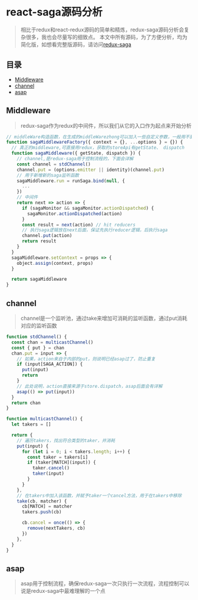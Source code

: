 # react-saga源码分析 
> 相比于redux和react-redux源码的简单和精炼，redux-saga源码分析会复杂很多，我也会尽量写的细致点。
> 本文中所有源码，为了方便分析，均为简化版，如想看完整版源码，请访问[redux-saga](https://github.com/redux-saga/redux-saga)
## 目录
- [Middleware](#Middleware)  
- [channel](#channel)
- [asap](#asap)  
## Middleware  
> redux-saga作为redux的中间件，所以我们从它的入口作为起点来开始分析
```jsx
// middleWare构造函数，在生成的middleWarezhong可以加入一些自定义参数，一般用不到。
function sagaMiddlewareFactory({ context = {}, ...options } = {}) {
  // 真正的middleware,可直接用redux，获取的storeApi有getState、 dispatch
  function sagaMiddleware({ getState, dispatch }) {
    // channel,是redux-saga用于控制流程的，下面会详解
    const channel = stdChannel()
    channel.put = (options.emitter || identity)(channel.put)
    // 用于新增新的saga监听函数
    sagaMiddleware.run = runSaga.bind(null, {
      ...
    })
    // 中间件
    return next => action => {
      if (sagaMonitor && sagaMonitor.actionDispatched) {
        sagaMonitor.actionDispatched(action)
      }
      const result = next(action) // hit reducers
      // 执行saga逻辑放在next后面，保证先执行reducer逻辑，后执行saga
      channel.put(action)
      return result
    }
  }
  sagaMiddleware.setContext = props => {
    object.assign(context, props)
  }

  return sagaMiddleware
}
```
## channel
> channel是一个监听池，通过take来增加可消耗的监听函数，通过put消耗对应的监听函数
```jsx
function stdChannel() {
  const chan = multicastChannel()
  const { put } = chan
  chan.put = input => {
    // 如果，action来自于内部的put，则说明已经asap过了，防止重复
    if (input[SAGA_ACTION]) {
      put(input)
      return
    }
    // 此处说明，action直接来源于store.dispatch，asap后面会有详解
    asap(() => put(input))
  }
  return chan
}
```
```jsx
function multicastChannel() {
  let takers = []

  return {
    // 遍历takers，找出符合类型的taker，并消耗
    put(input) {
      for (let i = 0; i < takers.length; i++) {
        const taker = takers[i]
        if (taker[MATCH](input)) {
          taker.cancel()
          taker(input)
        }
      }
    },
    // 在takers中加入该函数，并赋予taker一个cancel方法，用于在takers中移除
    take(cb, matcher) {
      cb[MATCH] = matcher
      takers.push(cb)

      cb.cancel = once(() => {
        remove(nextTakers, cb)
      })
    },
  }
}
```
## asap
> asap用于控制流程，确保redux-saga一次只执行一次流程，流程控制可以说是redux-saga中最难理解的一个点
